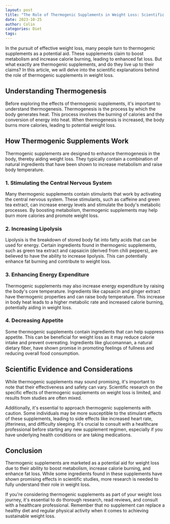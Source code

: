 ```yaml
---
layout: post
title: "The Role of Thermogenic Supplements in Weight Loss: Scientific Explanations"
date: 2023-10-25
author: Colin
categories: Diet
tags: 
---
```


In the pursuit of effective weight loss, many people turn to thermogenic supplements as a potential aid. These supplements claim to boost metabolism and increase calorie burning, leading to enhanced fat loss. But what exactly are thermogenic supplements, and do they live up to their claims? In this article, we will delve into the scientific explanations behind the role of thermogenic supplements in weight loss.

## Understanding Thermogenesis

Before exploring the effects of thermogenic supplements, it's important to understand thermogenesis. Thermogenesis is the process by which the body generates heat. This process involves the burning of calories and the conversion of energy into heat. When thermogenesis is increased, the body burns more calories, leading to potential weight loss.

## How Thermogenic Supplements Work

Thermogenic supplements are designed to enhance thermogenesis in the body, thereby aiding weight loss. They typically contain a combination of natural ingredients that have been shown to increase metabolism and raise body temperature.

### 1. Stimulating the Central Nervous System

Many thermogenic supplements contain stimulants that work by activating the central nervous system. These stimulants, such as caffeine and green tea extract, can increase energy levels and stimulate the body's metabolic processes. By boosting metabolism, thermogenic supplements may help burn more calories and promote weight loss.

### 2. Increasing Lipolysis

Lipolysis is the breakdown of stored body fat into fatty acids that can be used for energy. Certain ingredients found in thermogenic supplements, such as green tea extract and capsaicin (derived from chili peppers), are believed to have the ability to increase lipolysis. This can potentially enhance fat burning and contribute to weight loss.

### 3. Enhancing Energy Expenditure

Thermogenic supplements may also increase energy expenditure by raising the body's core temperature. Ingredients like capsaicin and ginger extract have thermogenic properties and can raise body temperature. This increase in body heat leads to a higher metabolic rate and increased calorie burning, potentially aiding in weight loss.

### 4. Decreasing Appetite

Some thermogenic supplements contain ingredients that can help suppress appetite. This can be beneficial for weight loss as it may reduce calorie intake and prevent overeating. Ingredients like glucomannan, a natural dietary fiber, have shown promise in promoting feelings of fullness and reducing overall food consumption.

## Scientific Evidence and Considerations

While thermogenic supplements may sound promising, it's important to note that their effectiveness and safety can vary. Scientific research on the specific effects of thermogenic supplements on weight loss is limited, and results from studies are often mixed.

Additionally, it's essential to approach thermogenic supplements with caution. Some individuals may be more susceptible to the stimulant effects of these supplements, leading to side effects like increased heart rate, jitteriness, and difficulty sleeping. It's crucial to consult with a healthcare professional before starting any new supplement regimen, especially if you have underlying health conditions or are taking medications.

## Conclusion

Thermogenic supplements are marketed as a potential aid for weight loss due to their ability to boost metabolism, increase calorie burning, and enhance fat loss. While some ingredients found in these supplements have shown promising effects in scientific studies, more research is needed to fully understand their role in weight loss.

If you're considering thermogenic supplements as part of your weight loss journey, it's essential to do thorough research, read reviews, and consult with a healthcare professional. Remember that no supplement can replace a healthy diet and regular physical activity when it comes to achieving sustainable weight loss.